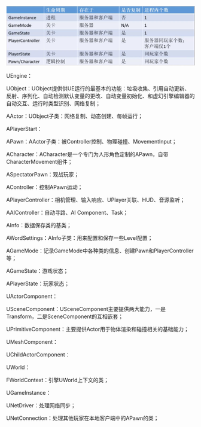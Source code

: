 ![](https://github.com/HushengStudent/myUnreal/blob/main/Doc/GamePlay/basic_framework/gameplay1.png?raw=true)

UEngine：

UObject：UObject提供供UE运行的最基本的功能：垃圾收集、引用自动更新、反射、序列化、自动检测默认变量的更改、自动变量初始化、和虚幻引擎编辑器的自动交互、运行时类型识别、网络复制；

AActor：UObject子类：网络复制、动态创建、每帧运行；

APlayerStart：

APawn：AActor子类：被Controller控制、物理碰撞、MovementInput；

ACharacter：ACharacter是一个专门为人形角色定制的APawn，自带CharacterMovement组件；

ASpectatorPawn：观战玩家；

AController：控制APawn运动；

APlayerController：相机管理、输入响应、UPlayer关联、HUD、音源监听；

AAIController：自动寻路、AI Component、Task；

AInfo：数据保存类的基类；

AWordSettings：AInfo子类：用来配置和保存一些Level配置；

AGameMode：记录GameMode中各种类的信息、创建Pawn和PlayerController等；

AGameState：游戏状态；

APlayerState：玩家状态；

UActorComponent：

USceneComponent：USceneComponent主要提供两大能力，一是Transform，二是SceneComponent的互相嵌套；

UPrimitiveComponent：主要提供Actor用于物体渲染和碰撞相关的基础能力；

UMeshComponent：

UChildActorComponent：

UWorld：

FWorldContext：引擎UWorld上下文的类；

UGameInstance：

UNetDriver：处理网络同步；

UNetConnection：处理其他玩家在本地客户端中的APawn的类；

